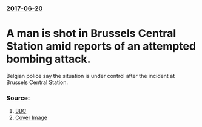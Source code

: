 ### [2017-06-20](/news/2017/06/20/index.md)

# A man is shot in Brussels Central Station amid reports of an attempted bombing attack. 

Belgian police say the situation is under control after the incident at Brussels Central Station.


### Source:

1. [BBC](http://www.bbc.com/news/world-europe-40349654)
1. [Cover Image](https://ichef.bbci.co.uk/news/1024/cpsprodpb/14BAB/production/_96570948_mediaitem96570946.jpg)
